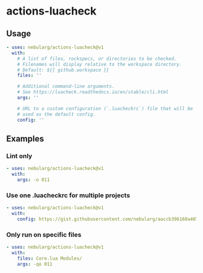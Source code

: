 # actions-luacheck

## Usage

```yaml
- uses: nebularg/actions-luacheck@v1
  with:
    # A list of files, rockspecs, or directories to be checked.
    # Filenames will display relative to the workspace directory.
    # Default: ${{ github.workspace }}
    files: ''

    # Additional command-line arguments.
    # See https://luacheck.readthedocs.io/en/stable/cli.html
    args: ''

    # URL to a custom configuration (`.luacheckrc`) file that will be
    # used as the default config.
    config: ''
```

## Examples

### Lint only

```yaml
- uses: nebularg/actions-luacheck@v1
  with:
    args: -o 011
```

### Use one .luacheckrc for multiple projects

```yaml
- uses: nebularg/actions-luacheck@v1
  with:
    config: https://gist.githubusercontent.com/nebularg/aaccb396168a4076a7a0b7dbcbe6fb42/raw/36a15bd6b375351321711bb21095091ab90087b9/.luacheckrc
```

### Only run on specific files

```yaml
- uses: nebularg/actions-luacheck@v1
  with:
    files: Core.lua Modules/
    args: -qo 011
```
